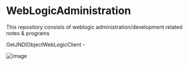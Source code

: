 # WebLogicAdministration
This repository consists of weblogic administration/development related notes &amp; programs


GetJNDIObjectWebLogicClient - 

![image](https://user-images.githubusercontent.com/20979849/116300710-d4c06180-a7bc-11eb-880b-7062b262af6c.png)

